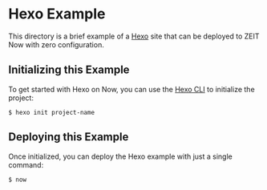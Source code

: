 # Hexo Example

This directory is a brief example of a [Hexo](https://hexo.io/) site that can be deployed to ZEIT Now with zero configuration.

## Initializing this Example

To get started with Hexo on Now, you can use the [Hexo CLI](https://hexo.io/docs/index.html#Installation) to initialize the project:

```shell
$ hexo init project-name
```

## Deploying this Example

Once initialized, you can deploy the Hexo example with just a single command:

```shell
$ now
```
